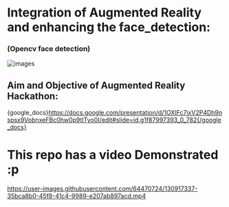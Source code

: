# Integration of Augmented Reality and enhancing the face_detection:
### (Opencv face detection) 
  ![images](https://user-images.githubusercontent.com/64470724/130915698-9457c3e5-1417-4947-9c37-c31390dec29f.jpeg)


## Aim and Objective of Augmented Reality Hackathon:
{google_docs}https://docs.google.com/presentation/d/1OXIFc7ixV2P4Dh9nspsx9VobnxeFBc0hw0p9tITyo0I/edit#slide=id.g1f87997393_0_782{/google_docs}

# This repo has a video Demonstrated :p

https://user-images.githubusercontent.com/64470724/130917337-35bca8b0-45f8-41c4-9989-e207ab897acd.mp4


